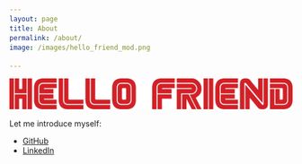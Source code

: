 ```yaml
---
layout: page
title: About
permalink: /about/
image: /images/hello_friend_mod.png

---
```


![Hello friend](../images/hello_friend_mod.png)

Let me introduce myself:

- [GitHub](https://github.com/davidefornelli)
- [LinkedIn](https://www.linkedin.com/in/davidefornelli/)
